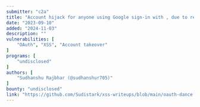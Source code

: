 ```yaml
---
submitter: "c2a"
title: "Account hijack for anyone using Google sign-in with , due to response-type switch + leaking href to XSS on login.redacted.com"
date: "2023-09-10"
added: "2024-11-03"
description: ""
vulnerabilities: [
    "OAuth", "XSS", "Account takeover"
]
programs: [
    "undisclosed"
]
authors: [
    "Sudhanshu Rajbhar (@sudhanshur705)"
]
bounty: "undisclosed"
link: "https://github.com/Sudistark/xss-writeups/blob/main/oauth-dance.md"
---
```




